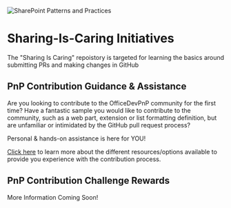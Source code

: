![SharePoint Patterns and Practices](https://devofficecdn.azureedge.net/media/Default/PnP/sppnp.png)

# Sharing-Is-Caring Initiatives
The "Sharing Is Caring" repoistory is targeted for learning the basics around submitting PRs and making changes in GitHub

## PnP Contribution Guidance & Assistance
Are you looking to contribute to the OfficeDevPnP community for the first time? Have a fantastic sample you would like to contribute to the community, such as a web part, extension or list formatting definition, but are unfamiliar or intimidated by the GitHub pull request process?

Personal & hands-on assistance is here for YOU! 

[Click here](pnp-sic-contribution-guidance.md) to learn more about the different resources/options available to provide you experience with the contribution process. 


## PnP Contribution Challenge Rewards
More Information Coming Soon!

